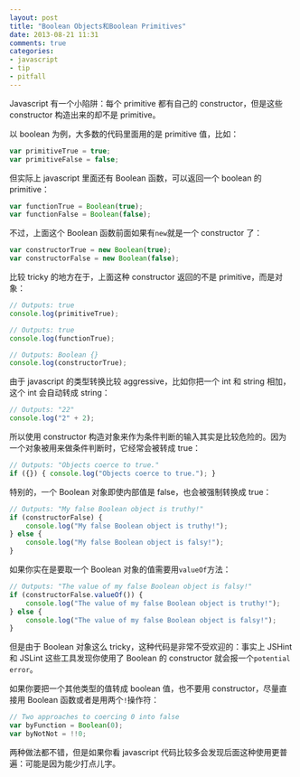 ```yaml
---
layout: post
title: "Boolean Objects和Boolean Primitives"
date: 2013-08-21 11:31
comments: true
categories: 
- javascript
- tip
- pitfall
---
```


Javascript 有一个小陷阱：每个 primitive 都有自己的 constructor，但是这些 constructor 构造出来的却不是 primitive。

以 boolean 为例，大多数的代码里面用的是 primitive 值，比如：

```javascript
var primitiveTrue = true;
var primitiveFalse = false;
```

但实际上 javascript 里面还有 Boolean 函数，可以返回一个 boolean 的 primitive：

```javascript
var functionTrue = Boolean(true);
var functionFalse = Boolean(false);
```

不过，上面这个 Boolean 函数前面如果有`new`就是一个 constructor 了：

```javascript
var constructorTrue = new Boolean(true);
var constructorFalse = new Boolean(false);
```

比较 tricky 的地方在于，上面这种 constructor 返回的不是 primitive，而是对象：

```javascript
// Outputs: true
console.log(primitiveTrue);

// Outputs: true
console.log(functionTrue);

// Outputs: Boolean {}
console.log(constructorTrue);
```

由于 javascript 的类型转换比较 aggressive，比如你把一个 int 和 string 相加，这个 int 会自动转成 string：

```javascript
// Outputs: "22"
console.log("2" + 2);
```

所以使用 constructor 构造对象来作为条件判断的输入其实是比较危险的。因为一个对象被用来做条件判断时，它经常会被转成 true：

```javascript
// Outputs: "Objects coerce to true."
if ({}) { console.log("Objects coerce to true."); }
```

特别的，一个 Boolean 对象即使内部值是 false，也会被强制转换成 true：

```javascript
// Outputs: "My false Boolean object is truthy!"
if (constructorFalse) {
    console.log("My false Boolean object is truthy!");
} else {
    console.log("My false Boolean object is falsy!");
}
```

如果你实在是要取一个 Boolean 对象的值需要用`valueOf`方法：

```javascript
// Outputs: "The value of my false Boolean object is falsy!"
if (constructorFalse.valueOf()) {
    console.log("The value of my false Boolean object is truthy!");
} else {
    console.log("The value of my false Boolean object is falsy!");
}
```

但是由于 Boolean 对象这么 tricky，这种代码是非常不受欢迎的：事实上 JSHint 和 JSLint 这些工具发现你使用了 Boolean 的 constructor 就会报一个`potential error`。

如果你要把一个其他类型的值转成 boolean 值，也不要用 constructor，尽量直接用 Boolean 函数或者是用两个`!`操作符：

```javascript
// Two approaches to coercing 0 into false
var byFunction = Boolean(0);
var byNotNot = !!0;
```

两种做法都不错，但是如果你看 javascript 代码比较多会发现后面这种使用更普遍：可能是因为能少打点儿字。